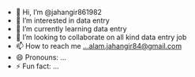 - 👋 Hi, I’m @jahangir861982
- 👀 I’m interested in data entry
- 🌱 I’m currently learning data entry
- 💞️ I’m looking to collaborate on all kind data entry job
- 📫 How to reach me ...alam.jahangir84@gmail.com
- 😄 Pronouns: ...
- ⚡ Fun fact: ...

<!---
jahangir861982/jahangir861982 is a ✨ special ✨ repository because its `README.md` (this file) appears on your GitHub profile.
You can click the Preview link to take a look at your changes.
--->
